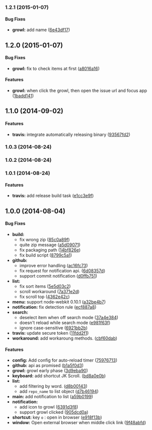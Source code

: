 ### 1.2.1 (2015-01-07)


#### Bug Fixes

* **growl:** add name ([6e43df17](https://github.com/azu/github-reader/commit/6e43df17229b54431d3d22e98d6c9217f00ef926))


## 1.2.0 (2015-01-07)


#### Bug Fixes

* **growl:** fix to check items at first ([a8016a16](https://github.com/azu/github-reader/commit/a8016a16ac769fe3f51cebd80406aaaae1b4eb41))


#### Features

* **growl:** when click the growl, then open the issue url and focus app ([1badd141](https://github.com/azu/github-reader/commit/1badd141ab0e3fa5deb6fc6c69475b9ae69a038a))


## 1.1.0 (2014-09-02)


#### Features

* **travis:** integrate automatically releasing binary ([93567fd2](https://github.com/azu/github-reader/commit/93567fd2346f44005fc6f93f979edcd2e619b658))


### 1.0.3 (2014-08-24)


### 1.0.2 (2014-08-24)


### 1.0.1 (2014-08-24)


#### Features

* **travis:** add release build task ([e1cc3e9f](https://github.com/azu/github-reader/commit/e1cc3e9f228de0d7c2c11e1fa15029697e76d299))


## 1.0.0 (2014-08-04)


#### Bug Fixes

* **build:**
  * fix wrong zip ([85c0a89f](https://github.com/azu/github-reader/commit/85c0a89f8c348323f515242348f72da829776aad))
  * quite zip message ([a5d09071](https://github.com/azu/github-reader/commit/a5d090717f55e6abe28c1aa6594073d9a78f3231))
  * fix packaging path ([14bf826e](https://github.com/azu/github-reader/commit/14bf826e8f00708affcf0dc37040e1d2e7a4ccbd))
  * fix build script ([8799c5a1](https://github.com/azu/github-reader/commit/8799c5a126134d0710cd19cfbd19d5bcf584d32c))
* **github:**
  * improve error handling ([ac16fc73](https://github.com/azu/github-reader/commit/ac16fc735eb0e91c92024a5b222998cda61b9d9b))
  * fix request for notification api. ([6d08357d](https://github.com/azu/github-reader/commit/6d08357dba187aa5da8056a30ba8a24faa2c4f99))
  * support commit notification ([d0ffb751](https://github.com/azu/github-reader/commit/d0ffb75116a144dfb127a4cb77478f56d07401ac))
* **list:**
  * fix sort items ([5e5d03c2](https://github.com/azu/github-reader/commit/5e5d03c2a5b5984205f076b404fb15664190f9e7))
  * scroll workaround ([7a371e2d](https://github.com/azu/github-reader/commit/7a371e2db6228ad0a6c1764d481dd4717cd6033a))
  * fix scroll top ([4362e42c](https://github.com/azu/github-reader/commit/4362e42ce789544260119a2ea1f7a29e710bf3b3))
* **menu:** support node-webkit 0.10.1 ([a32be4b7](https://github.com/azu/github-reader/commit/a32be4b7a9d1e99bffb3aff656ecf89ad5441193))
* **notification:** fix detection rule ([ecf887a8](https://github.com/azu/github-reader/commit/ecf887a8b96927ae7dc056e8fa3bdb5be5f4f5d7))
* **search:**
  * deselect item when off search mode ([37a4e384](https://github.com/azu/github-reader/commit/37a4e384ccbffca9ccae898f45d08a139dba6d42))
  * doesn't reload while search mode ([e981f63f](https://github.com/azu/github-reader/commit/e981f63f8c0029509f2211ba4912bab9d9ead4e1))
  * ignore case-sensitive ([6921bb2b](https://github.com/azu/github-reader/commit/6921bb2bd4870afa5b7ba272b9333d1c20ba58da))
* **travis:** update secure token ([11fdd2f1](https://github.com/azu/github-reader/commit/11fdd2f19fc83fc089d50a396dea868a646896e5))
* **workaround:** add workaroung methods. ([cbf60dab](https://github.com/azu/github-reader/commit/cbf60dab767aba3e914c1953cd4f1770445d067d))


#### Features

* **config:** Add config for auto-reload timer ([75976713](https://github.com/azu/github-reader/commit/75976713403e155ea59831314c928bf95cb0fab9))
* **github:** api as promised ([b1a5f0d3](https://github.com/azu/github-reader/commit/b1a5f0d3cf7c03054db5cb4be8df674c94598299))
* **growl:** growl early phase ([3d9eba90](https://github.com/azu/github-reader/commit/3d9eba90956600f30a3e115a430dd76479b6ab34))
* **keyboard:** add shortcut JK Scroll. ([bd8a0e0b](https://github.com/azu/github-reader/commit/bd8a0e0ba94de7c2380f70b76be6906dc56bc4a6))
* **list:**
  * add filtering by word. ([d8b00143](https://github.com/azu/github-reader/commit/d8b00143b4222e96a6787a383a08189f9fa555d3))
  * add `repo_name` to list object ([d7b46194](https://github.com/azu/github-reader/commit/d7b4619448d5c316c247b5e0cd815fbd3afacddc))
* **main:** add notification to list ([a59b0199](https://github.com/azu/github-reader/commit/a59b0199ef7c35b554d7b209a08abc26545ab0a6))
* **notification:**
  * add icon to growl ([6391d3f8](https://github.com/azu/github-reader/commit/6391d3f84d034266f02a41dbd8ce02ca60190b71))
  * support growl clicked ([905dcd0a](https://github.com/azu/github-reader/commit/905dcd0a1ec69267714c258b64ab0679039f9b81))
* **shortcut:** key `o` : open in browser ([e918f13b](https://github.com/azu/github-reader/commit/e918f13b24db5d7853ef8c281eddba299c0d6e41))
* **window:** Open external browser when middle click link ([9f48abfd](https://github.com/azu/github-reader/commit/9f48abfd0cf1f8f40a034e1e0de922a447ebbb24))



